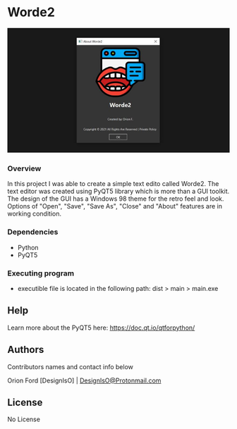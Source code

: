 # Worde2

<img src="https://github.com/designisO/Worde2/blob/main/img/screenshot.jpg"/>

### Overview

In this project I was able to create a simple text edito called Worde2. The text editor was created using PyQT5 library which is more than a GUI toolkit. The design of the GUI has a Windows 98 theme for the retro feel and look. Options of "Open", "Save", "Save As", "Close" and "About" features are in working condition. 

### Dependencies

* Python
* PyQT5


### Executing program

* executible file is located in the following path:  dist > main > main.exe

## Help

Learn more about the PyQT5 here: https://doc.qt.io/qtforpython/

## Authors

Contributors names and contact info below

Orion Ford 
[DesignIsO] | DesignIsO@Protonmail.com


## License

No License


